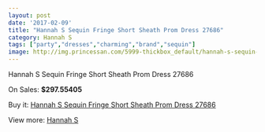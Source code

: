 ```yaml
---
layout: post
date: '2017-02-09'
title: "Hannah S Sequin Fringe Short Sheath Prom Dress 27686"
category: Hannah S
tags: ["party","dresses","charming","brand","sequin"]
image: http://img.princessan.com/5999-thickbox_default/hannah-s-sequin-fringe-short-sheath-prom-dress-27686.jpg
---
```

Hannah S Sequin Fringe Short Sheath Prom Dress 27686

On Sales: **$297.55405**
<a href="https://www.princessan.com/en/hannah-s/2741-hannah-s-sequin-fringe-short-sheath-prom-dress-27686.html"><amp-img layout="responsive" width="600" height="600" src="//img.princessan.com/5999-thickbox_default/hannah-s-sequin-fringe-short-sheath-prom-dress-27686.jpg" alt="Hannah S Sequin Fringe Short Sheath Prom Dress 27686 0" /></a>
<a href="https://www.princessan.com/en/hannah-s/2741-hannah-s-sequin-fringe-short-sheath-prom-dress-27686.html"><amp-img layout="responsive" width="600" height="600" src="//img.princessan.com/6000-thickbox_default/hannah-s-sequin-fringe-short-sheath-prom-dress-27686.jpg" alt="Hannah S Sequin Fringe Short Sheath Prom Dress 27686 1" /></a>

Buy it: [Hannah S Sequin Fringe Short Sheath Prom Dress 27686](https://www.princessan.com/en/hannah-s/2741-hannah-s-sequin-fringe-short-sheath-prom-dress-27686.html "Hannah S Sequin Fringe Short Sheath Prom Dress 27686")

View more: [Hannah S](https://www.princessan.com/en/22-hannah-s "Hannah S")